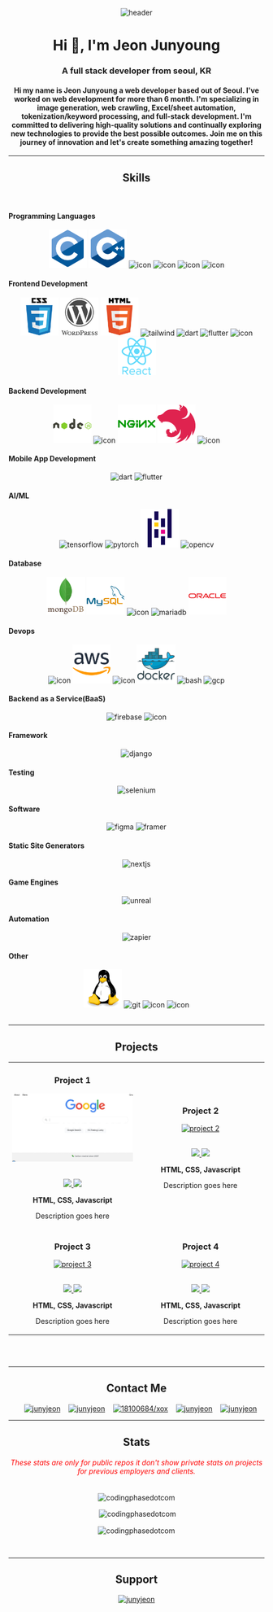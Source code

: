 <div align="center"> 
	
![header](https://capsule-render.vercel.app/api?type=rect&color=timeAuto&text=I%20am%20junyjeon&fontAlignY=50&fontSize=40&height=200&stroke=000000&strokeWidth=2)
</div>
<!-- TITLE -->
<h1 align="center">Hi 👋, I'm Jeon Junyoung</h1>
<!-- SUBTITLE -->
<h3 align="center">A full stack developer from seoul, KR</h3>
<!-- WORK -->
<h4 align="center">Hi my name is Jeon Junyoung a web developer based out of Seoul. I've worked on web development for more than 6 month. I'm specializing in image generation, web crawling, Excel/sheet automation, tokenization/keyword processing, and full-stack development. I'm committed to delivering high-quality solutions and continually exploring new technologies to provide the best possible outcomes. Join me on this journey of innovation and let's create something amazing together! </h4>
<hr>

<!-- TECHS -->
<h2 align="center">Skills</h2>
<div align="center">
                <br>
                    <div align="center" >
			<h4 align="left">Programming Languages</h4>
				<img src="https://raw.githubusercontent.com/devicons/devicon/master/icons/c/c-original.svg" alt="c" width="75" height="75"/>
				<img src="https://raw.githubusercontent.com/devicons/devicon/master/icons/cplusplus/cplusplus-original.svg" alt="cplusplus" width="75" height="75"/>
				<img src="https://techstack-generator.vercel.app/python-icon.svg" alt="icon" width="75" height="75" />
                		<img src="https://techstack-generator.vercel.app/cpp-icon.svg" alt="icon" width="75" height="75" />
				<img src="https://techstack-generator.vercel.app/js-icon.svg" alt="icon" width="75" height="75" />
				<img src="https://techstack-generator.vercel.app/ts-icon.svg" alt="icon" width="75" height="75" />
			<h4 align="left">Frontend Development</h4>
				<img src="https://raw.githubusercontent.com/devicons/devicon/master/icons/css3/css3-original-wordmark.svg" alt="css3" width="75" height="75"/>
                		<img src="https://raw.githubusercontent.com/devicons/devicon/1119b9f84c0290e0f0b38982099a2bd027a48bf1/icons/wordpress/wordpress-plain-wordmark.svg" alt="css3" width="75" height="75"/>
				<img src="https://raw.githubusercontent.com/devicons/devicon/master/icons/html5/html5-original-wordmark.svg" alt="html5" width="75" height="75"/> 
				<img src="https://www.vectorlogo.zone/logos/tailwindcss/tailwindcss-icon.svg" alt="tailwind" width="75" height="75"/>
				<img src="https://www.vectorlogo.zone/logos/dartlang/dartlang-icon.svg" alt="dart" width="75" height="75"/>
				<img src="https://www.vectorlogo.zone/logos/flutterio/flutterio-icon.svg" alt="flutter" width="75" height="75"/>
				<img src="https://techstack-generator.vercel.app/react-icon.svg" alt="icon" width="75" height="75" />
				<img src="https://raw.githubusercontent.com/devicons/devicon/master/icons/react/react-original-wordmark.svg" alt="react" width="75" height="75"/>
			<h4 align="left">Backend Development</h4>
				<img src="https://raw.githubusercontent.com/devicons/devicon/master/icons/nodejs/nodejs-original-wordmark.svg" alt="nodejs" width="75" height="75"/>
				<img src="https://techstack-generator.vercel.app/nginx-icon.svg" alt="icon" width="75" height="75" />
				<img src="https://raw.githubusercontent.com/devicons/devicon/master/icons/nginx/nginx-original.svg" alt="nginx" width="75" height="75"/>
				<img src="https://raw.githubusercontent.com/devicons/devicon/master/icons/nestjs/nestjs-plain.svg" alt="nestjs" width="75" height="75"/>
				<img src="https://techstack-generator.vercel.app/restapi-icon.svg" alt="icon" width="75" height="75" />
			<h4 align="left">Mobile App Development</h4>
				<img src="https://www.vectorlogo.zone/logos/dartlang/dartlang-icon.svg" alt="dart" width="75" height="75"/>
				<img src="https://www.vectorlogo.zone/logos/flutterio/flutterio-icon.svg" alt="flutter" width="75" height="75"/>
			<h4 align="left">AI/ML</h4>
				<img src="https://www.vectorlogo.zone/logos/tensorflow/tensorflow-icon.svg" alt="tensorflow" width="75" height="75"/>
				<img src="https://www.vectorlogo.zone/logos/pytorch/pytorch-icon.svg" alt="pytorch" width="75" height="75"/>
				<img src="https://raw.githubusercontent.com/devicons/devicon/2ae2a900d2f041da66e950e4d48052658d850630/icons/pandas/pandas-original.svg" alt="pandas" width="75" height="75"/>
				<img src="https://www.vectorlogo.zone/logos/opencv/opencv-icon.svg" alt="opencv" width="75" height="75"/>
			<h4 align="left">Database</h4>
				<img src="https://raw.githubusercontent.com/devicons/devicon/master/icons/mongodb/mongodb-original-wordmark.svg" alt="mongodb" width="75" height="75"/> 
                		<img src="https://raw.githubusercontent.com/devicons/devicon/master/icons/mysql/mysql-original-wordmark.svg" alt="mysql" width="75" height="75"/> 
				<img src="https://techstack-generator.vercel.app/mysql-icon.svg" alt="icon" width="75" height="75" />
				<img src="https://www.vectorlogo.zone/logos/mariadb/mariadb-icon.svg" alt="mariadb" width="75" height="75"/>
				<img src="https://raw.githubusercontent.com/devicons/devicon/master/icons/oracle/oracle-original.svg" alt="oracle" width="75" height="75"/>
			<h4 align="left">Devops</h4>
				<img src="https://techstack-generator.vercel.app/aws-icon.svg" alt="icon" width="75" height="75" />
				<img src="https://raw.githubusercontent.com/devicons/devicon/master/icons/amazonwebservices/amazonwebservices-original-wordmark.svg" alt="aws" width="75" height="75"/>
				<img src="https://techstack-generator.vercel.app/docker-icon.svg" alt="icon" width="75" height="75" />
				<img src="https://raw.githubusercontent.com/devicons/devicon/master/icons/docker/docker-original-wordmark.svg" alt="docker" width="75" height="75"/>
				<img src="https://www.vectorlogo.zone/logos/gnu_bash/gnu_bash-icon.svg" alt="bash" width="75" height="75"/>
				<img src="https://www.vectorlogo.zone/logos/google_cloud/google_cloud-icon.svg" alt="gcp" width="75" height="75"/>
			<h4 align="left">Backend as a Service(BaaS)</h4>
				<img src="https://www.vectorlogo.zone/logos/firebase/firebase-icon.svg" alt="firebase" width="75" height="75"/>
				<img src="https://techstack-generator.vercel.app/django-icon.svg" alt="icon" width="75" height="75" />
			<h4 align="left">Framework</h4>
				<img src="https://cdn.worldvectorlogo.com/logos/django.svg" alt="django" width="75" height="75"/>
			<h4 align="left">Testing</h4>
				<img src="https://raw.githubusercontent.com/detain/svg-logos/780f25886640cef088af994181646db2f6b1a3f8/svg/selenium-logo.svg" alt="selenium" width="75" height="75"/>
			<h4 align="left">Software</h4>
                		<img src="https://www.vectorlogo.zone/logos/figma/figma-icon.svg" alt="figma" width="75" height="75"/> 
				<img src="https://www.vectorlogo.zone/logos/framer/framer-icon.svg" alt="framer" width="75" height="75"/>
			<h4 align="left">Static Site Generators</h4>
				<img src="https://cdn.worldvectorlogo.com/logos/nextjs-2.svg" alt="nextjs" width="75" height="75"/>
			<h4 align="left">Game Engines</h4>
				<img src="https://raw.githubusercontent.com/kenangundogan/fontisto/036b7eca71aab1bef8e6a0518f7329f13ed62f6b/icons/svg/brand/unreal-engine.svg" alt="unreal" width="75" height="75"/>
			<h4 align="left">Automation</h4>
				<img src="https://www.vectorlogo.zone/logos/zapier/zapier-icon.svg" alt="zapier" width="75" height="75"/>
			<h4 align="left">Other</h4>
				<img src="https://raw.githubusercontent.com/devicons/devicon/master/icons/linux/linux-original.svg" alt="linux" width="75" height="75"/>
				<img src="https://www.vectorlogo.zone/logos/git-scm/git-scm-icon.svg" alt="git" width="75" height="75"/>
				<img src="https://techstack-generator.vercel.app/github-icon.svg" alt="icon" width="75" height="75" />
				<img src="https://techstack-generator.vercel.app/prettier-icon.svg" alt="icon" width="75" height="75" />
		    </div>
</div>

<br>
<hr>

<!-- PROJECTS -->

<h2 align="center">Projects</h2>
<div align="center">
	<table>
		<tr>
			<td width="50%">
				<h3 align="center">Project 1</h3>
				<div align="center">  
					<a href='https://google.com' target="_blank">
						<img src="https://github.com/codingphasedotcom/codingphasedotcom/blob/main/assets/project1.jpg?raw=true" alt="project 1" height="100%" />
					</a>
					<br>
					<br>
					<p>
						<a href="https://github.com/codingphasedotcom/nextjslanding" target="_blank">
							<img src="https://img.shields.io/badge/Repo-lightgrey?style=for-the-badge&logo=github"/>
						</a>  
						<a href="https://google.com" target="_blank">
              <img src="https://img.shields.io/badge/Live-lightgrey?style=for-the-badge&color=0892d0"/>
						</a>
					</p>
					<p><strong>HTML, CSS, Javascript</strong></p>
          <p>
						Description goes here
					</p>
				</div>
			</td>
			<td width="50%">
				<h3 align="center">Project 2</h3>
				<div align="center" >  
					<a href='https://codingphase.com' target="_blank">
						<img src="https://raw.githubusercontent.com/joesantosgarcia/joesantosgarcia/main/assets/projectthumb.jpg" alt="project 2" height="100%" />
					</a>
					<br>
					<br>
					<p>
						<a href="https://codingphase.com" target="_blank">
							<img src="https://img.shields.io/badge/Repo-lightgrey?style=for-the-badge&logo=github"/>
						</a>  
						<a href="https://codingphase.com" target="_blank">
							<img src="https://img.shields.io/badge/Live-lightgrey?style=for-the-badge&color=0892d0"/>
						</a>	
					</p>
					 <p><strong>HTML, CSS, Javascript</strong></p>
					<p>Description goes here</p>
				</div>
        </tr>
	    <tr>
            <td width="50%">
                <h3 align="center">Project 3</h3>
                <div align="center" >  
                    <a href='https://codingphase.com' target="_blank">
                        <img src="https://raw.githubusercontent.com/joesantosgarcia/joesantosgarcia/main/assets/projectthumb.jpg" alt="project 3" height="100%" />
                    </a>
                    <br>
                    <br>
                    <p>
                        <a href="https://codingphase.com" target="_blank">
							<img src="https://img.shields.io/badge/Repo-lightgrey?style=for-the-badge&logo=github"/>
						</a>  
						<a href="https://codingphase.com" target="_blank">
							<img src="https://img.shields.io/badge/Live-lightgrey?style=for-the-badge&color=0892d0"/>
						</a>
                    </p>
                    <p><strong>HTML, CSS, Javascript</strong></p>
		    <p>Description goes here</p>
                </div>
            </td>
            <td width="50%">
                <h3 align="center">Project 4</h3>
                <div align="center">  
                    <a href='https://img.shields.io/badge/Live-lightgrey?style=for-the-badge&color=0892d0' target="_blank">
                        <img src="https://raw.githubusercontent.com/joesantosgarcia/joesantosgarcia/main/assets/projectthumb.jpg" alt="project 4" height="100%" />
                    </a>
                    <br>
                    <br>
                    <p>
                        <a href="https://codingphase.com" target="_blank">
							<img src="https://img.shields.io/badge/Repo-lightgrey?style=for-the-badge&logo=github"/>
						</a>  
						<a href="https://codingphase.com" target="_blank">
							<img src="https://img.shields.io/badge/Live-lightgrey?style=for-the-badge&color=0892d0"/>
						</a>	
                    </p>
                    <p><strong>HTML, CSS, Javascript</strong></p>
		    <p>Description goes here</p>
                </div>	
            </td>
        </tr>
	</table>
</div>
<br>
<br>
<hr>


<!-- SOCIALS -->

<h2 align="center">Contact Me</h2>
<p align="center">
	&nbsp&nbsp&nbsp
	<a href="https://twitter.com/Xox23780581" target="blank"><img align="center" src="https://raw.githubusercontent.com/rahuldkjain/github-profile-readme-generator/master/src/images/icons/Social/twitter.svg" alt="junyjeon" height="30" width="40" /></a>&nbsp&nbsp&nbsp
<a href="https://linkedin.com/in/junyjeon" target="blank"><img align="center" src="https://raw.githubusercontent.com/rahuldkjain/github-profile-readme-generator/master/src/images/icons/Social/linked-in-alt.svg" alt="junyjeon" height="30" width="40" /></a>&nbsp&nbsp&nbsp
<a href="https://stackoverflow.com/users/18100684/xox" target="blank"><img align="center" src="https://raw.githubusercontent.com/rahuldkjain/github-profile-readme-generator/master/src/images/icons/Social/stack-overflow.svg" alt="18100684/xox" height="30" width="40" /></a>&nbsp&nbsp&nbsp
<a href="https://instagram.com/juny._.jeon" target="blank"><img align="center" src="https://raw.githubusercontent.com/rahuldkjain/github-profile-readme-generator/master/src/images/icons/Social/instagram.svg" alt="junyjeon" height="30" width="40" /></a>&nbsp&nbsp&nbsp
<a href="https://www.youtube.com/playlist?list=PLSxQBcJsXJum8Uaqmiv4U_XIEZVQyJuiG" target="blank"><img align="center" src="https://raw.githubusercontent.com/rahuldkjain/github-profile-readme-generator/master/src/images/icons/Social/youtube.svg" alt="junyjeon" height="30" width="40" /></a>
</p>

<hr>


<!-- STATS -->
<div align="center" margin="100px 0 0 0">

<h2 align="center">Stats</h2>
<h6 style="color:red">These stats are only for public repos it don't show private stats on projects for previous employers and clients.</h6>

  <p><img align="center" src="https://github-readme-stats.vercel.app/api/top-langs?username=junyjeon&show_icons=true&locale=en&layout=compact" alt="codingphasedotcom" /></p>

  <p>&nbsp;<img align="center" src="https://github-readme-stats.vercel.app/api?username=junyjeon&show_icons=true&locale=en" alt="codingphasedotcom" /></p>

  <p><img align="center" src="https://github-readme-streak-stats.herokuapp.com/?user=junyjeon&" alt="codingphasedotcom" /></p>
</div>
<br>

<!-- SUPPORT -->

<hr>
<h2 align="center">Support</h3>
	<p align="center">
		<a href="https://www.buymeacoffee.com/junyjeon"><img src="https://cdn.buymeacoffee.com/buttons/v2/default-yellow.png" alt="junyjeon" height="50" width="210"/></a>
	</p>

<!--
**junyjeon/junyjeon** is a ✨ _special_ ✨ repository because its `README.md` (this file) appears on your GitHub profile.

Here are some ideas to get you started:

- 🔭 I’m currently working on ...
- 🌱 I’m currently learning ...
- 👯 I’m looking to collaborate on ...
- 🤔 I’m looking for help with ...
- 💬 Ask me about ...
- 📫 How to reach me: ...
- 😄 Pronouns: ...
- ⚡ Fun fact: ...
-->
